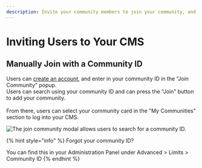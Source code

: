 ```yaml
---
description: Invite your community members to join your community, and grant them access.
---
```


# Inviting Users to Your CMS

## Manually Join with a Community ID

Users can [create an account](registering-your-account.md), and enter in your community ID in the "Join Community" popup.\
Users can search using your community ID and can press the "Join" button to add your community.\
\
From there, users can select your community card in the "My Communities" section to log into your CMS.

![The join community modal allows users to search for a community ID.](../../.gitbook/assets/msedge\_7MA0KZXZbu.png)

{% hint style="info" %}
Forgot your community ID?

You can find this in your Administration Panel under Advanced > Limits > Community ID
{% endhint %}
